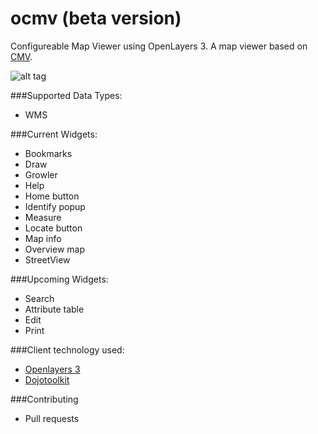 # ocmv (beta version)
Configureable Map Viewer using OpenLayers 3. A map viewer based on [CMV](https://github.com/cmv/cmv-app).

![alt tag](https://github.com/vojvod/ocmv/blob/master/ocmv1.jpg)

###Supported Data Types:
* WMS
 
###Current Widgets:
* Bookmarks
* Draw
* Growler
* Help
* Home button
* Identify popup
* Measure
* Locate button
* Map info
* Overview map
* StreetView

###Upcoming Widgets:
* Search
* Attribute table
* Edit
* Print

###Client technology used:
* [Openlayers 3](http://openlayers.org/)
* [Dojotoolkit](http://dojotoolkit.org/)

###Contributing
* Pull requests


